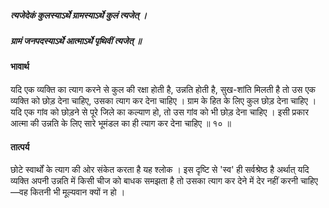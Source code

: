 ##### त्यजेदेकं कुलस्याऽर्थे ग्रामस्याऽर्थे कुलं त्यजेत् ।
##### ग्रामं जनपदस्याऽर्थे आत्माऽर्थे पृथिवीं त्यजेत् ॥

#### भावार्थ

यदि एक व्यक्ति का त्याग करने से कुल की रक्षा होती है, उन्नति होती है, सुख-शांति मिलती है तो उस एक व्यक्ति को छोड़ देना चाहिए, उसका त्याग कर देना चाहिए । ग्राम के हित के लिए कुल छोड़ देना चाहिए । यदि एक गांव को छोड़ने से पूरे जिले का कल्याण हो, तो उस गांव को भी छोड़ देना चाहिए । इसी प्रकार आत्मा की उन्नति के लिए सारे भूमंडल का ही त्याग कर देना चाहिए ॥ १० ॥

#### तात्पर्य

छोटे स्वार्थों के त्याग की ओर संकेत करता है यह श्लोक । इस दृष्टि से 'स्व' ही सर्वश्रेष्ठ है अर्थात् यदि व्यक्ति अपनी उन्नति में किसी चीज को बाधक समझता है तो उसका त्याग कर देने में देर नहीं करनी चाहिए—वह कितनी भी मूल्यवान क्यों न हो ।